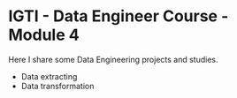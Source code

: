 # IGTI - Data Engineer Course - Module 4

Here I share some Data Engineering projects and studies. 

- Data extracting
- Data transformation
